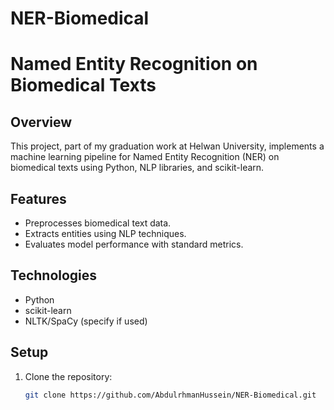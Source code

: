 # NER-Biomedical
# Named Entity Recognition on Biomedical Texts
## Overview
This project, part of my graduation work at Helwan University, implements a machine learning pipeline for Named Entity Recognition (NER) on biomedical texts using Python, NLP libraries, and scikit-learn.

## Features
- Preprocesses biomedical text data.
- Extracts entities using NLP techniques.
- Evaluates model performance with standard metrics.

## Technologies
- Python
- scikit-learn
- NLTK/SpaCy (specify if used)

## Setup
1. Clone the repository:
   ```bash
   git clone https://github.com/AbdulrhmanHussein/NER-Biomedical.git
